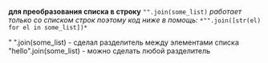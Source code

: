 **для преобразования списка в строку**
`"".join(some_list)`
*работает только со списком строк*
*поэтому код ниже в помощь:*
`*"".join([str(el) for el in some_list])*`

" ".join(some_list) - сделал разделитель между элементами списка 
"hello".join(some_list) - можно сделать любой разделитель